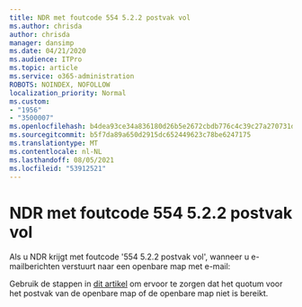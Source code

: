 ```yaml
---
title: NDR met foutcode 554 5.2.2 postvak vol
ms.author: chrisda
author: chrisda
manager: dansimp
ms.date: 04/21/2020
ms.audience: ITPro
ms.topic: article
ms.service: o365-administration
ROBOTS: NOINDEX, NOFOLLOW
localization_priority: Normal
ms.custom:
- "1956"
- "3500007"
ms.openlocfilehash: b4dea93ce34a836180d26b5e2672cbdb776c4c39c27a270731d52ceea5bd319f
ms.sourcegitcommit: b5f7da89a650d2915dc652449623c78be6247175
ms.translationtype: MT
ms.contentlocale: nl-NL
ms.lasthandoff: 08/05/2021
ms.locfileid: "53912521"
---
```

# <a name="ndr-with-error-code-554-522-mailbox-full"></a>NDR met foutcode 554 5.2.2 postvak vol

Als u NDR krijgt met foutcode '554 5.2.2 postvak vol', wanneer u e-mailberichten verstuurt naar een openbare map met e-mail:  

Gebruik de stappen in [dit artikel](https://aka.ms/554522) om ervoor te zorgen dat het quotum voor het postvak van de openbare map of de openbare map niet is bereikt.
